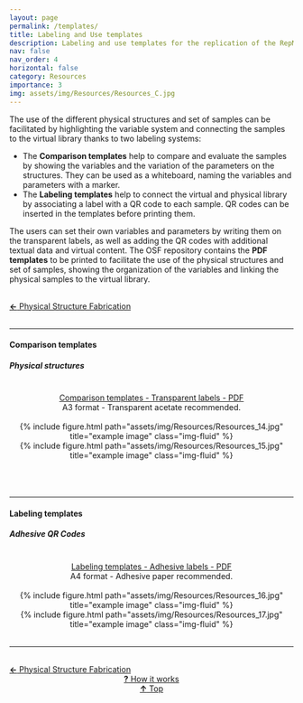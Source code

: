 ```yaml
---
layout: page
permalink: /templates/
title: Labeling and Use templates
description: Labeling and use templates for the replication of the RepMat Library.
nav: false
nav_order: 4
horizontal: false
category: Resources
importance: 3
img: assets/img/Resources/Resources_C.jpg
---
```


The use of the different physical structures and set of samples can be facilitated by highlighting the variable system and connecting the samples to the virtual library thanks to two labeling systems:

+ The <strong>Comparison templates</strong> help to compare and evaluate the samples by showing the variables and the variation of the parameters on the structures. They can be used as a whiteboard, naming the variables and parameters with a marker.
+ The <strong>Labeling templates</strong> help to connect the virtual and physical library by associating a label with a QR code to each sample. QR codes can be inserted in the templates before printing them.

The users can set their own variables and parameters by writing them on the transparent labels, as well as adding the QR codes with additional textual data and virtual content. The OSF repository contains the <strong>PDF templates</strong> to be printed to facilitate the use of the physical structures and set of samples, showing the organization of the variables and linking the physical samples to the virtual library.
<br>
<br>
<div class="row justify-content-sm-center">
    <div class="col-sm-3 mt-3 mt-md-0" style="text-align:left">
    <a href="/physicalstructures/" target="_self"><b>←</b> Physical Structure Fabrication</a></div>
    <div class="col-sm-3 mt-3 mt-md-0" style="text-align:center">
    </div>
    <div class="col-sm-3 mt-3 mt-md-0" style="text-align:center">
    </div>
    <div class="col-sm-3 mt-3 mt-md-0" style="text-align:right">
    </div>
</div>

<br>

<hr>
<h4><b>Comparison templates</b></h4>
<h5>Physical structures</h5>
<br>



<div class="row justify-content-sm-center">
    <div class="col-sm-6 mt-3 mt-md-0" style="text-align:center">
    <a href="https://osf.io/mzrvf" target="_blank">Comparison templates - Transparent labels - PDF</a><br>A3 format - Transparent acetate recommended.
    </div>
    <div class="col-sm-6 mt-3 mt-md-0" style="text-align:center">
    </div>
</div>
<br>
<div class="row justify-content-sm-center">
    <div class="col-sm-6 mt-3 mt-md-0" style="text-align:center">
    {% include figure.html path="assets/img/Resources/Resources_14.jpg" title="example image" class="img-fluid" %}
    </div>
    <div class="col-sm-6 mt-3 mt-md-0" style="text-align:center">
    {% include figure.html path="assets/img/Resources/Resources_15.jpg" title="example image" class="img-fluid" %}
    </div>
</div>

<br>
<br>
<br>

<hr>
<h4><b>Labeling templates</b></h4>
<h5>Adhesive QR Codes</h5>
<br>

<div class="row justify-content-sm-center">
    <div class="col-sm-6 mt-3 mt-md-0" style="text-align:center">
    <td align="right">  <a href="https://osf.io/asv6g" target="_blank">Labeling templates - Adhesive labels - PDF</a><br>A4 format - Adhesive paper recommended.
    </td>
    </div>
    <div class="col-sm-6 mt-3 mt-md-0" style="text-align:center">
    </div>
</div>
<br>
<div class="row justify-content-sm-center">
    <div class="col-sm-6 mt-3 mt-md-0" style="text-align:center">
    {% include figure.html path="assets/img/Resources/Resources_16.jpg" title="example image" class="img-fluid" %}
    </div>
    <div class="col-sm-6 mt-3 mt-md-0" style="text-align:center">
    {% include figure.html path="assets/img/Resources/Resources_17.jpg" title="example image" class="img-fluid" %}
    </div>
</div>

<br>
<hr>

<br>
<div class="row justify-content-sm-center">
    <div class="col-sm-3 mt-3 mt-md-0" style="text-align:left">
  <a href="/physicalstructures/" target="_self"><b>←</b> Physical Structure Fabrication</a></div>
    <div class="col-sm-3 mt-3 mt-md-0" style="text-align:center">
    <td align="right"> <a href="/howitworks/" target="_self"><b>?</b> How it works</a></td>
    </div>
    <div class="col-sm-3 mt-3 mt-md-0" style="text-align:center">
    <td align="right">  <a href="#" target="_self"><b>↑</b> Top</a></td>
    </div>
    <div class="col-sm-3 mt-3 mt-md-0" style="text-align:right">
    </div>
</div>
